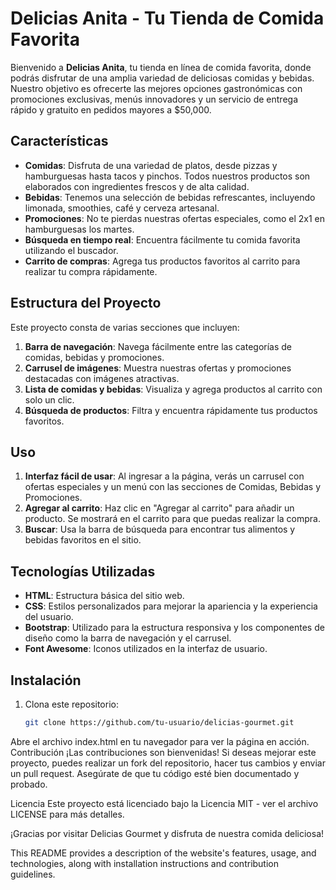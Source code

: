 # Delicias Anita - Tu Tienda de Comida Favorita

Bienvenido a **Delicias Anita**, tu tienda en línea de comida favorita, donde podrás disfrutar de una amplia variedad de deliciosas comidas y bebidas. Nuestro objetivo es ofrecerte las mejores opciones gastronómicas con promociones exclusivas, menús innovadores y un servicio de entrega rápido y gratuito en pedidos mayores a $50,000.

## Características

- **Comidas**: Disfruta de una variedad de platos, desde pizzas y hamburguesas hasta tacos y pinchos. Todos nuestros productos son elaborados con ingredientes frescos y de alta calidad.
- **Bebidas**: Tenemos una selección de bebidas refrescantes, incluyendo limonada, smoothies, café y cerveza artesanal.
- **Promociones**: No te pierdas nuestras ofertas especiales, como el 2x1 en hamburguesas los martes.
- **Búsqueda en tiempo real**: Encuentra fácilmente tu comida favorita utilizando el buscador.
- **Carrito de compras**: Agrega tus productos favoritos al carrito para realizar tu compra rápidamente.

## Estructura del Proyecto

Este proyecto consta de varias secciones que incluyen:

1. **Barra de navegación**: Navega fácilmente entre las categorías de comidas, bebidas y promociones.
2. **Carrusel de imágenes**: Muestra nuestras ofertas y promociones destacadas con imágenes atractivas.
3. **Lista de comidas y bebidas**: Visualiza y agrega productos al carrito con solo un clic.
4. **Búsqueda de productos**: Filtra y encuentra rápidamente tus productos favoritos.

## Uso

1. **Interfaz fácil de usar**: Al ingresar a la página, verás un carrusel con ofertas especiales y un menú con las secciones de Comidas, Bebidas y Promociones.
2. **Agregar al carrito**: Haz clic en "Agregar al carrito" para añadir un producto. Se mostrará en el carrito para que puedas realizar la compra.
3. **Buscar**: Usa la barra de búsqueda para encontrar tus alimentos y bebidas favoritos en el sitio.

## Tecnologías Utilizadas

- **HTML**: Estructura básica del sitio web.
- **CSS**: Estilos personalizados para mejorar la apariencia y la experiencia del usuario.
- **Bootstrap**: Utilizado para la estructura responsiva y los componentes de diseño como la barra de navegación y el carrusel.
- **Font Awesome**: Iconos utilizados en la interfaz de usuario.
  
## Instalación

1. Clona este repositorio:
   ```bash
   git clone https://github.com/tu-usuario/delicias-gourmet.git
Abre el archivo index.html en tu navegador para ver la página en acción.
Contribución
¡Las contribuciones son bienvenidas! Si deseas mejorar este proyecto, puedes realizar un fork del repositorio, hacer tus cambios y enviar un pull request. Asegúrate de que tu código esté bien documentado y probado.

Licencia
Este proyecto está licenciado bajo la Licencia MIT - ver el archivo LICENSE para más detalles.

¡Gracias por visitar Delicias Gourmet y disfruta de nuestra comida deliciosa!



This README provides a description of the website's features, usage, and technologies, along with installation instructions and contribution guidelines.
